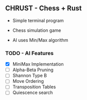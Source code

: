 ## CHRUST - Chess + Rust

- Simple terminal program 

- Chess simulation game

- AI uses Min/Max algorithm



### TODO - AI Features
- [X] MiniMax Implementation
- [ ] Alpha-Beta Pruning
- [ ] Shannon Type B
- [ ] Move Ordering
- [ ] Transposition Tables
- [ ] Quiescence search
